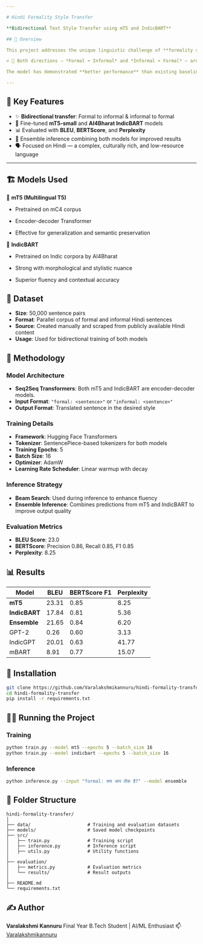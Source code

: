 ```yaml
---

# Hindi Formality Style Transfer

**Bidirectional Text Style Transfer using mT5 and IndicBART**

## 🧠 Overview

This project addresses the unique linguistic challenge of **formality style transfer in Hindi**—a task that involves converting informal sentences to formal ones and vice versa, without losing the original meaning. We propose a **bidirectional text style transfer model** trained on a custom parallel dataset using **mT5** and **IndicBART**.

> 🔄 Both directions — *Formal ➡️ Informal* and *Informal ➡️ Formal* — are supported.

The model has demonstrated **better performance** than existing baselines like GPT-2, mBART, and IndicGPT in terms of **BLEU score**, **BERTScore**, and **Perplexity**.

---
```


## 🧾 Key Features

* ✨ **Bidirectional transfer**: Formal to informal & informal to formal
* 🤖 Fine-tuned **mT5-small** and **AI4Bharat IndicBART** models
* 📊 Evaluated with **BLEU**, **BERTScore**, and **Perplexity**
* 🔄 Ensemble inference combining both models for improved results
* 🗣️ Focused on Hindi — a complex, culturally rich, and low-resource language

---
 
## 🏗️ Models Used
🔹 **mT5 (Multilingual T5)**
* Pretrained on mC4 corpus

* Encoder-decoder Transformer

* Effective for generalization and semantic preservation

🔹 **IndicBART**
* Pretrained on Indic corpora by AI4Bharat

* Strong with morphological and stylistic nuance

* Superior fluency and contextual accuracy

## 📁 Dataset

* **Size**: 50,000 sentence pairs
* **Format**: Parallel corpus of formal and informal Hindi sentences
* **Source**: Created manually and scraped from publicly available Hindi content
* **Usage**: Used for bidirectional training of both models

## 🧠 Methodology

### Model Architecture

* **Seq2Seq Transformers**: Both mT5 and IndicBART are encoder-decoder models.
* **Input Format**: `"formal: <sentence>"` or `"informal: <sentence>"`
* **Output Format**: Translated sentence in the desired style

### Training Details

* **Framework**: Hugging Face Transformers
* **Tokenizer**: SentencePiece-based tokenizers for both models
* **Training Epochs**: 5
* **Batch Size**: 16
* **Optimizer**: AdamW
* **Learning Rate Scheduler**: Linear warmup with decay

### Inference Strategy

* **Beam Search**: Used during inference to enhance fluency
* **Ensemble Inference**: Combines predictions from mT5 and IndicBART to improve output quality

### Evaluation Metrics

* **BLEU Score**: 23.0
* **BERTScore**: Precision 0.86, Recall 0.85, F1 0.85
* **Perplexity**: 8.25

## 📊 Results

| Model         | BLEU  | BERTScore F1 | Perplexity |
| ------------- | ----- | ------------ | ---------- |
| **mT5**       | 23.31 | 0.85         | 8.25       |
| **IndicBART** | 17.84 | 0.81         | 5.36       |
| **Ensemble**  | 21.65 | 0.84         | 6.20       |
| GPT-2         | 0.26  | 0.60         | 3.13       |
| IndicGPT      | 20.01 | 0.63         | 41.77      |
| mBART         | 8.91  | 0.77         | 15.07      |


## 🔧 Installation

```bash
git clone https://github.com/Varalakshmikannuru/hindi-formality-transfer.git
cd hindi-formality-transfer
pip install -r requirements.txt
```

## 🏃‍♀️ Running the Project

### Training

```bash
python train.py --model mt5 --epochs 5 --batch_size 16
python train.py --model indicbart --epochs 5 --batch_size 16
```

### Inference

```bash
python inference.py --input "formal: क्या आप ठीक हैं?" --model ensemble
```

## 🧪 Folder Structure

```
hindi-formality-transfer/
│
├── data/                     # Training and evaluation datasets
├── models/                   # Saved model checkpoints
├── src/
│   ├── train.py              # Training script
│   ├── inference.py          # Inference script
│   ├── utils.py              # Utility functions
│
├── evaluation/
│   ├── metrics.py            # Evaluation metrics
│   └── results/              # Result outputs
│
├── README.md
└── requirements.txt
```

## ✍️ Author

**Varalakshmi Kannuru**
Final Year B.Tech Student | AI/ML Enthusiast
📫 [Varalakshmikannuru](https://github.com/Varalakshmikannuru)
